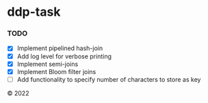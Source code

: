 # ddp-task

### TODO

- [X] Implement pipelined hash-join 
- [X] Add log level for verbose printing
- [X] Implement semi-joins
- [X] Implement Bloom filter joins
- [ ] Add functionality to specify number of characters to store as key

&copy; 2022